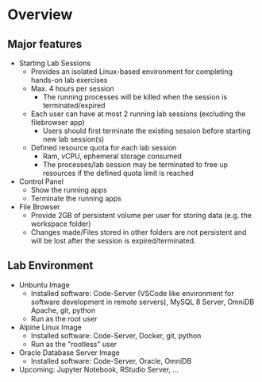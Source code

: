 # Overview

## Major features

* Starting Lab Sessions
  * Provides an isolated Linux-based environment for completing hands-on lab exercises
  * Max. 4 hours per session
    * The running processes will be killed when the session is terminated/expired
  * Each user can have at most 2 running lab sessions \(excluding the filebrowser  app\)
    * Users should first terminate the existing session before starting new lab session\(s\)
  * Defined resource quota for each lab session 
    * Ram, vCPU, ephemeral storage consumed
    * The processes/lab session may be terminated to free up resources if the defined quota limit is reached 
* Control Panel
  * Show the running apps
  * Terminate the running apps
* File Browser
  * Provide 2GB of persistent volume per user for storing data \(e.g. the workspace folder\)
  * Changes made/Files stored in other folders are not persistent and will be lost after the session is expired/terminated.

## Lab Environment

* Unbuntu Image
  * Installed software: Code-Server \(VSCode like environment for software development in remote servers\), MySQL 8 Server, OmniDB Apache, git, python
  * Run as the root user 
* Alpine Linux Image
  * Installed software: Code-Server, Docker, git, python
  * Run as the "rootless" user
* Oracle Database Server Image
  * Installed software: Code-Server, Oracle, OmniDB
* Upcoming: Jupyter Notebook, RStudio Server, ...

